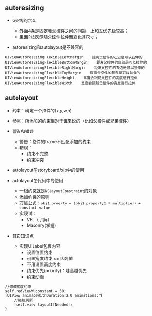 ## autoresizing

* 6条线的含义

  * 外面4条是固定和父控件之间的间距，上和左优先级较高；
  * 里面2根表示随父控件拉伸而变化其尺寸；

* autoresizing和autolayout是不兼容的

```objc
UIViewAutoresizingFlexibleLeftMargin    距离父控件的左边是可以拉伸的
UIViewAutoresizingFlexibleBottomMargin    距离父控件的底部是可以拉伸的
UIViewAutoresizingFlexibleRightMargin    距离父控件的右边是可以拉伸的
UIViewAutoresizingFlexibleTopMargin    距离父控件的顶部是可以拉伸的
UIViewAutoresizingFlexibleHeight    高度会跟随父控件的高度进行拉伸
UIViewAutoresizingFlexibleWidth    宽度会跟随父控件的宽度进行拉伸
```

## autolayout

* 约束：确定一个控件的\(x,y,w,h\)
* 参照：所添加的约束相对于谁来说的（比如父控件或兄弟控件）
* 警告和错误
  * 警告：控件的frame不匹配添加的约束
  * 错误：
    * 约束不完整
    * 约束冲突

* autolayout在storyboard/xib中的使用
* autolayout在代码中的使用
  * 一根约束就是`NSLayoutConstraint`的对象
  * 添加约束的原则
  * 万能公式：`obj1.proerty = (obj2.property2 * multiplier) + constant value`
  * 实现试：
    - VFL（了解）
    - Masonry(掌握)
* 其它知识点
  - 实现UILabel包裹内容
    - 设置位置约束
    - 设置宽度约束 <= 固定值
    - 不用设置高度约束
    - 约束优先(priority)：越高越优先
    - 约束动画
```objc
//修改宽度约束
self.redViewW.constant = 50;
[UIView animateWithDuration:2.0 animations:^{
    //强制刷新
    [self.view layoutIfNeeded];
}
```



